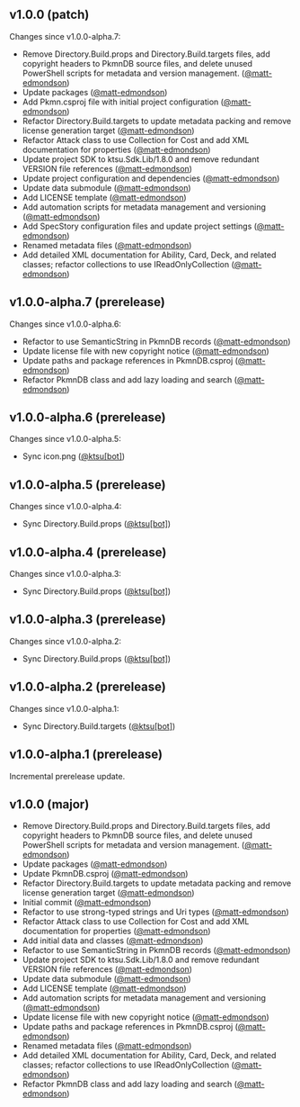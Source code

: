 ## v1.0.0 (patch)

Changes since v1.0.0-alpha.7:

- Remove Directory.Build.props and Directory.Build.targets files, add copyright headers to PkmnDB source files, and delete unused PowerShell scripts for metadata and version management. ([@matt-edmondson](https://github.com/matt-edmondson))
- Update packages ([@matt-edmondson](https://github.com/matt-edmondson))
- Add Pkmn.csproj file with initial project configuration ([@matt-edmondson](https://github.com/matt-edmondson))
- Refactor Directory.Build.targets to update metadata packing and remove license generation target ([@matt-edmondson](https://github.com/matt-edmondson))
- Refactor Attack class to use Collection for Cost and add XML documentation for properties ([@matt-edmondson](https://github.com/matt-edmondson))
- Update project SDK to ktsu.Sdk.Lib/1.8.0 and remove redundant VERSION file references ([@matt-edmondson](https://github.com/matt-edmondson))
- Update project configuration and dependencies ([@matt-edmondson](https://github.com/matt-edmondson))
- Update data submodule ([@matt-edmondson](https://github.com/matt-edmondson))
- Add LICENSE template ([@matt-edmondson](https://github.com/matt-edmondson))
- Add automation scripts for metadata management and versioning ([@matt-edmondson](https://github.com/matt-edmondson))
- Add SpecStory configuration files and update project settings ([@matt-edmondson](https://github.com/matt-edmondson))
- Renamed metadata files ([@matt-edmondson](https://github.com/matt-edmondson))
- Add detailed XML documentation for Ability, Card, Deck, and related classes; refactor collections to use IReadOnlyCollection ([@matt-edmondson](https://github.com/matt-edmondson))
## v1.0.0-alpha.7 (prerelease)

Changes since v1.0.0-alpha.6:

- Refactor to use SemanticString in PkmnDB records ([@matt-edmondson](https://github.com/matt-edmondson))
- Update license file with new copyright notice ([@matt-edmondson](https://github.com/matt-edmondson))
- Update paths and package references in PkmnDB.csproj ([@matt-edmondson](https://github.com/matt-edmondson))
- Refactor PkmnDB class and add lazy loading and search ([@matt-edmondson](https://github.com/matt-edmondson))
## v1.0.0-alpha.6 (prerelease)

Changes since v1.0.0-alpha.5:

- Sync icon.png ([@ktsu[bot]](https://github.com/ktsu[bot]))
## v1.0.0-alpha.5 (prerelease)

Changes since v1.0.0-alpha.4:

- Sync Directory.Build.props ([@ktsu[bot]](https://github.com/ktsu[bot]))
## v1.0.0-alpha.4 (prerelease)

Changes since v1.0.0-alpha.3:

- Sync Directory.Build.props ([@ktsu[bot]](https://github.com/ktsu[bot]))
## v1.0.0-alpha.3 (prerelease)

Changes since v1.0.0-alpha.2:

- Sync Directory.Build.props ([@ktsu[bot]](https://github.com/ktsu[bot]))
## v1.0.0-alpha.2 (prerelease)

Changes since v1.0.0-alpha.1:

- Sync Directory.Build.targets ([@ktsu[bot]](https://github.com/ktsu[bot]))
## v1.0.0-alpha.1 (prerelease)

Incremental prerelease update.
## v1.0.0 (major)

- Remove Directory.Build.props and Directory.Build.targets files, add copyright headers to PkmnDB source files, and delete unused PowerShell scripts for metadata and version management. ([@matt-edmondson](https://github.com/matt-edmondson))
- Update packages ([@matt-edmondson](https://github.com/matt-edmondson))
- Update PkmnDB.csproj ([@matt-edmondson](https://github.com/matt-edmondson))
- Refactor Directory.Build.targets to update metadata packing and remove license generation target ([@matt-edmondson](https://github.com/matt-edmondson))
- Initial commit ([@matt-edmondson](https://github.com/matt-edmondson))
- Refactor to use strong-typed strings and Uri types ([@matt-edmondson](https://github.com/matt-edmondson))
- Refactor Attack class to use Collection for Cost and add XML documentation for properties ([@matt-edmondson](https://github.com/matt-edmondson))
- Add initial data and classes ([@matt-edmondson](https://github.com/matt-edmondson))
- Refactor to use SemanticString in PkmnDB records ([@matt-edmondson](https://github.com/matt-edmondson))
- Update project SDK to ktsu.Sdk.Lib/1.8.0 and remove redundant VERSION file references ([@matt-edmondson](https://github.com/matt-edmondson))
- Update data submodule ([@matt-edmondson](https://github.com/matt-edmondson))
- Add LICENSE template ([@matt-edmondson](https://github.com/matt-edmondson))
- Add automation scripts for metadata management and versioning ([@matt-edmondson](https://github.com/matt-edmondson))
- Update license file with new copyright notice ([@matt-edmondson](https://github.com/matt-edmondson))
- Update paths and package references in PkmnDB.csproj ([@matt-edmondson](https://github.com/matt-edmondson))
- Renamed metadata files ([@matt-edmondson](https://github.com/matt-edmondson))
- Add detailed XML documentation for Ability, Card, Deck, and related classes; refactor collections to use IReadOnlyCollection ([@matt-edmondson](https://github.com/matt-edmondson))
- Refactor PkmnDB class and add lazy loading and search ([@matt-edmondson](https://github.com/matt-edmondson))
